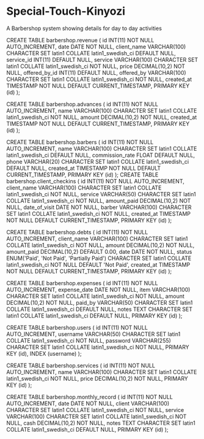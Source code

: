 # Special-Touch-Kinyozi
A Barbershop system showing details for day to day activities 


CREATE TABLE barbershop.revenue (
    id INT(11) NOT NULL AUTO_INCREMENT,
    date DATE NOT NULL,
    client_name VARCHAR(100) CHARACTER SET latin1 COLLATE latin1_swedish_ci DEFAULT NULL,
    service_id INT(11) DEFAULT NULL,
    service VARCHAR(100) CHARACTER SET latin1 COLLATE latin1_swedish_ci NOT NULL,
    price DECIMAL(10,2) NOT NULL,
    offered_by_id INT(11) DEFAULT NULL,
    offered_by VARCHAR(100) CHARACTER SET latin1 COLLATE latin1_swedish_ci NOT NULL,
    created_at TIMESTAMP NOT NULL DEFAULT CURRENT_TIMESTAMP,
    PRIMARY KEY (id)
);

CREATE TABLE barbershop.advances (
    id INT(11) NOT NULL AUTO_INCREMENT,
    name VARCHAR(100) CHARACTER SET latin1 COLLATE latin1_swedish_ci NOT NULL,
    amount DECIMAL(10,2) NOT NULL,
    created_at TIMESTAMP NOT NULL DEFAULT CURRENT_TIMESTAMP,
    PRIMARY KEY (id)
);

CREATE TABLE barbershop.barbers (
    id INT(11) NOT NULL AUTO_INCREMENT,
    name VARCHAR(100) CHARACTER SET latin1 COLLATE latin1_swedish_ci DEFAULT NULL,
    commission_rate FLOAT DEFAULT NULL,
    phone VARCHAR(20) CHARACTER SET latin1 COLLATE latin1_swedish_ci DEFAULT NULL,
    created_at TIMESTAMP NOT NULL DEFAULT CURRENT_TIMESTAMP,
    PRIMARY KEY (id)
);
CREATE TABLE barbershop.client_checkins (
    id INT(11) NOT NULL AUTO_INCREMENT,
    client_name VARCHAR(100) CHARACTER SET latin1 COLLATE latin1_swedish_ci NOT NULL,
    service VARCHAR(50) CHARACTER SET latin1 COLLATE latin1_swedish_ci NOT NULL,
    amount_paid DECIMAL(10,2) NOT NULL,
    date_of_visit DATE NOT NULL,
    barber VARCHAR(100) CHARACTER SET latin1 COLLATE latin1_swedish_ci NOT NULL,
    created_at TIMESTAMP NOT NULL DEFAULT CURRENT_TIMESTAMP,
    PRIMARY KEY (id)
);

CREATE TABLE barbershop.debts (
    id INT(11) NOT NULL AUTO_INCREMENT,
    client_name VARCHAR(100) CHARACTER SET latin1 COLLATE latin1_swedish_ci NOT NULL,
    amount DECIMAL(10,2) NOT NULL,
    amount_paid DECIMAL(10,2) DEFAULT 0.00,
    date DATE NOT NULL,
    status ENUM('Paid', 'Not Paid', 'Partially Paid') CHARACTER SET latin1 COLLATE latin1_swedish_ci NOT NULL DEFAULT 'Not Paid',
    created_at TIMESTAMP NOT NULL DEFAULT CURRENT_TIMESTAMP,
    PRIMARY KEY (id)
);

CREATE TABLE barbershop.expenses (
    id INT(11) NOT NULL AUTO_INCREMENT,
    expense_date DATE NOT NULL,
    item VARCHAR(100) CHARACTER SET latin1 COLLATE latin1_swedish_ci NOT NULL,
    amount DECIMAL(10,2) NOT NULL,
    paid_by VARCHAR(50) CHARACTER SET latin1 COLLATE latin1_swedish_ci DEFAULT NULL,
    notes TEXT CHARACTER SET latin1 COLLATE latin1_swedish_ci DEFAULT NULL,
    PRIMARY KEY (id)
);




CREATE TABLE barbershop.users (
    id INT(11) NOT NULL AUTO_INCREMENT,
    username VARCHAR(50) CHARACTER SET latin1 COLLATE latin1_swedish_ci NOT NULL,
    password VARCHAR(255) CHARACTER SET latin1 COLLATE latin1_swedish_ci NOT NULL,
    PRIMARY KEY (id),
    INDEX (username)
);

CREATE TABLE barbershop.services (
    id INT(11) NOT NULL AUTO_INCREMENT,
    name VARCHAR(100) CHARACTER SET latin1 COLLATE latin1_swedish_ci NOT NULL,
    price DECIMAL(10,2) NOT NULL,
    PRIMARY KEY (id)
);


CREATE TABLE barbershop.monthly_record (
    id INT(11) NOT NULL AUTO_INCREMENT,
    date DATE NOT NULL,
    client VARCHAR(100) CHARACTER SET latin1 COLLATE latin1_swedish_ci NOT NULL,
    service VARCHAR(100) CHARACTER SET latin1 COLLATE latin1_swedish_ci NOT NULL,
    cash DECIMAL(10,2) NOT NULL,
    notes TEXT CHARACTER SET latin1 COLLATE latin1_swedish_ci DEFAULT NULL,
    PRIMARY KEY (id)
);


